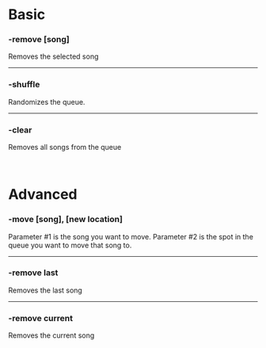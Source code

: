 # Basic

### -remove [song]
Removes the selected song

---

### -shuffle
Randomizes the queue.

---

### -clear
Removes all songs from the queue

<br>

# Advanced

### -move [song], [new location]
Parameter #1 is the song you want to move. Parameter #2 is the spot in the queue you want to move that song to.

---

### -remove last
Removes the last song

---

### -remove current
Removes the current song
